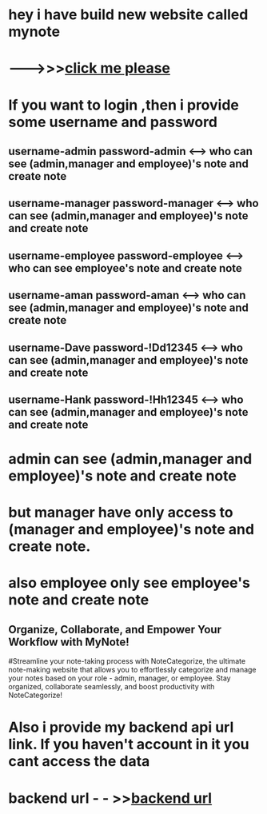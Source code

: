 # hey i have build new website called mynote
# --->>>[click me please](https://mynote-uvp5.onrender.com) 

# If you want to login ,then i provide some username and password
## username-admin password-admin <--> who can see (admin,manager and employee)'s note and create note
## username-manager password-manager <--> who can see (admin,manager and employee)'s note and create note
## username-employee password-employee <--> who can see employee's note and create note

## username-aman password-aman <--> who can see (admin,manager and employee)'s note and create note
## username-Dave password-!Dd12345 <--> who can see (admin,manager and employee)'s note and create note
## username-Hank password-!Hh12345 <--> who can see (admin,manager and employee)'s note and create note

# admin can see (admin,manager and employee)'s note and create note
# but manager have only access to (manager and employee)'s note and create note.
# also employee only see employee's note and create note
## Organize, Collaborate, and Empower Your Workflow with MyNote!


#Streamline your note-taking process with NoteCategorize, the ultimate note-making website that allows you to effortlessly categorize and manage your notes based on your role - admin, manager, or employee. Stay organized, collaborate seamlessly, and boost productivity with NoteCategorize!


# Also i provide my backend api url link. If you haven't account in it you cant access the data
# backend url - - >>[backend url](https://note-api-zi6e.onrender.com) 
